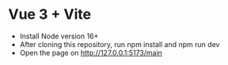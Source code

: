 # Vue 3 + Vite

- Install Node version 16+
- After cloning this repository, run npm install and npm run dev
- Open the page on http://127.0.0.1:5173/main